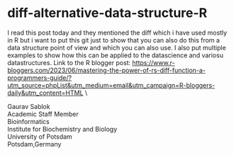# diff-alternative-data-structure-R
I read this post today and they mentioned the diff which i have used mostly in R but i want to put this git just to show that you can also do this from a data structure point of view and which you can also use. I also put multiple examples to show how this can be applied to the datascience and variosu datastructures. Link to the R blogger post: https://www.r-bloggers.com/2023/06/mastering-the-power-of-rs-diff-function-a-programmers-guide/?utm_source=phpList&utm_medium=email&utm_campaign=R-bloggers-daily&utm_content=HTML \ 

Gaurav Sablok \
Academic Staff Member \
Bioinformatics \
Institute for Biochemistry and Biology \
University of Potsdam \
Potsdam,Germany
